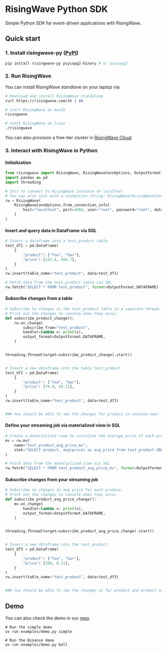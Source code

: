 # RisingWave Python SDK

Simple Python SDK for event-driven applications with RisingWave.


## Quick start

### 1. Install risingwave-py ([PyPI](https://pypi.org/project/risingwave-py/))
```bash
pip install risingwave-py psycopg2-binary # or psycopg2
```

### 2. Run RisingWave
You can install RisingWave standlone on your laptop via:
```bash
# Download and install RisingWave standalone
curl https://risingwave.com/sh | sh

# start RisingWave on macOS
risingwave

# start RisingWave on linux
./risingwave
```

You can also provision a free-tier cluster in [RisingWave Cloud](https://cloud.risingwave.com/auth/signin/)

### 3. Interact with RisingWave in Python
#### Initialization
```python
from risingwave import RisingWave, RisingWaveConnOptions, OutputFormat
import pandas as pd
import threading

# Init to connect to RisingWave instance on localhost
# You can also init with a connection string: RisingWave(RisingWaveConnOptions("postgresql://root:root@localhost:4566/dev"))
rw = RisingWave(
    RisingWaveConnOptions.from_connection_info(
        host="localhost", port=4566, user="root", password="root", database="dev"
    )
)
```

#### Insert and query data in DataFrame via SQL
```python
# Insert a dataframe into a test_product table
test_df1 = pd.DataFrame(
    {
        "product": ["foo", "bar"],
        "price": [123.4, 456.7],
    }
)
rw.insert(table_name="test_product", data=test_df1)

# Fetch data from the test_product table via SQL
rw.fetch("SELECT * FROM test_product", format=OutputFormat.DATAFRAME)
```

#### Subscribe changes from a table
```python
# Subscribe to changes in the test_product table in a separate thread.
# Print out the changes to console when they occur.
def subscribe_product_change():
    rw.on_change(
        subscribe_from="test_product",
        handler=lambda x: print(x),
        output_format=OutputFormat.DATAFRAME,
    )


threading.Thread(target=subscribe_product_change).start()


# Insert a new dataframe into the table test_product
test_df2 = pd.DataFrame(
    {
        "product": ["foo", "bar"],
        "price": [78.9, 10.11],
    }
)
rw.insert(table_name="test_product", data=test_df2)


### You should be able to see the changes for produce in console now!
```

#### Define your streaming job via materialized view in SQL
```python
# Create a materialized view to calculate the average price of each product
mv = rw.mv(
    name="test_product_avg_price_mv",
    stmt="SELECT product, avg(price) as avg_price from test_product GROUP BY product",
)

# Fetch data from the materialized view via SQL
rw.fetch("SELECT * FROM test_product_avg_price_mv", format=OutputFormat.DATAFRAME)
```

#### Subscribe changes from your streaming job
```python
# Subscribe to changes in avg price for each produce.
# Print out the changes to console when they occur.
def subscribe_product_avg_price_change():
    mv.on_change(
        handler=lambda x: print(x),
        output_format=OutputFormat.DATAFRAME,
    )


threading.Thread(target=subscribe_product_avg_price_change).start()


# Insert a new dataframe into the test_product
test_df3 = pd.DataFrame(
    {
        "product": ["foo", "bar"],
        "price": [200, 0.11],
    }
)
rw.insert(table_name="test_product", data=test_df3)


### You should be able to see the changes in for product and product avg price console now!
```

## Demo
You can also check the demo in our [repo](https://github.com/risingwavelabs/risingwave-py).

```shell
# Run the simple demo
uv run examples/demo.py simple

# Run the Binance demo
uv run examples/demo.py boll
```
